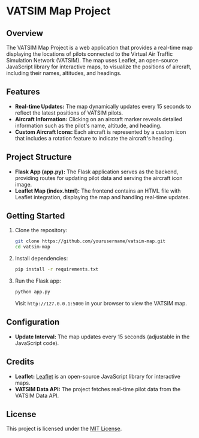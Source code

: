 # VATSIM Map Project

## Overview

The VATSIM Map Project is a web application that provides a real-time map displaying the locations of pilots connected to the Virtual Air Traffic Simulation Network (VATSIM). The map uses Leaflet, an open-source JavaScript library for interactive maps, to visualize the positions of aircraft, including their names, altitudes, and headings.

## Features

- **Real-time Updates:** The map dynamically updates every 15 seconds to reflect the latest positions of VATSIM pilots.
- **Aircraft Information:** Clicking on an aircraft marker reveals detailed information such as the pilot's name, altitude, and heading.
- **Custom Aircraft Icons:** Each aircraft is represented by a custom icon that includes a rotation feature to indicate the aircraft's heading.

## Project Structure

- **Flask App (app.py):** The Flask application serves as the backend, providing routes for updating pilot data and serving the aircraft icon image.
- **Leaflet Map (index.html):** The frontend contains an HTML file with Leaflet integration, displaying the map and handling real-time updates.

## Getting Started

1. Clone the repository:

    ```bash
    git clone https://github.com/yourusername/vatsim-map.git
    cd vatsim-map
    ```

2. Install dependencies:

    ```bash
    pip install -r requirements.txt
    ```

3. Run the Flask app:

    ```bash
    python app.py
    ```

    Visit `http://127.0.0.1:5000` in your browser to view the VATSIM map.

## Configuration

- **Update Interval:** The map updates every 15 seconds (adjustable in the JavaScript code).

## Credits

- **Leaflet:** [Leaflet](https://leafletjs.com/) is an open-source JavaScript library for interactive maps.
- **VATSIM Data API:** The project fetches real-time pilot data from the VATSIM Data API.

## License

This project is licensed under the [MIT License](LICENSE).
